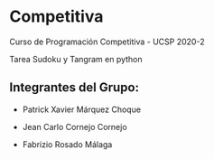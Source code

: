# Competitiva

Curso de Programación Competitiva - UCSP 2020-2

Tarea Sudoku y Tangram en python

## Integrantes del Grupo:

- Patrick Xavier Márquez Choque

- Jean Carlo Cornejo Cornejo

- Fabrizio Rosado Málaga
